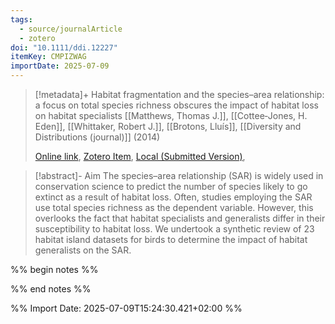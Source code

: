 ```yaml
---
tags:
  - source/journalArticle
  - zotero
doi: "10.1111/ddi.12227"
itemKey: CMPIZWAG
importDate: 2025-07-09
---
```

>[!metadata]+
> Habitat fragmentation and the species–area relationship: a focus on total species richness obscures the impact of habitat loss on habitat specialists
> [[Matthews, Thomas J.]], [[Cottee‐Jones, H. Eden]], [[Whittaker, Robert J.]], [[Brotons, Lluís]], 
> [[Diversity and Distributions (journal)]] (2014)
> 
> [Online link](https://onlinelibrary.wiley.com/doi/10.1111/ddi.12227), [Zotero Item](zotero://select/library/items/CMPIZWAG), [Local (Submitted Version)](file://C:/Users/aburg/Documents/references/zotero/storage/INEBBWH8/Matthews2014_Habitatfragmentation.pdf), 

>[!abstract]-
>Aim The species–area relationship (SAR) is widely used in conservation science to predict the number of species likely to go extinct as a result of habitat loss. Often, studies employing the SAR use total species richness as the dependent variable. However, this overlooks the fact that habitat specialists and generalists differ in their susceptibility to habitat loss. We undertook a synthetic review of 23 habitat island datasets for birds to determine the impact of habitat generalists on the SAR.

%% begin notes %%

%% end notes %%

%% Import Date: 2025-07-09T15:24:30.421+02:00 %%
